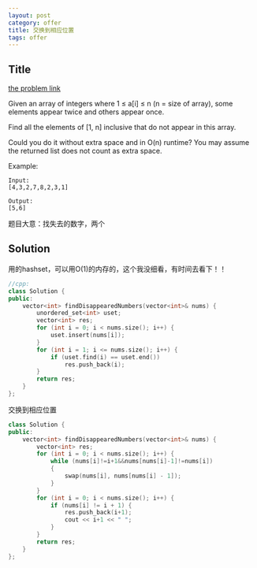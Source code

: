 ```yaml
---
layout: post
category: offer
title: 交换到相应位置
tags: offer
---
```



## Title
[the problem link](https://leetcode.com/problems/find-all-numbers-disappeared-in-an-array/description/)

Given an array of integers where 1 ≤ a[i] ≤ n (n = size of array), some elements appear twice and others appear once.

Find all the elements of [1, n] inclusive that do not appear in this array.

Could you do it without extra space and in O(n) runtime? You may assume the returned list does not count as extra space.

Example:

	Input:
	[4,3,2,7,8,2,3,1]
	
	Output:
	[5,6]

题目大意：找失去的数字，两个

## Solution
用的hashset，可以用O(1)的内存的，这个我没细看，有时间去看下！！

```c++
//cpp:
class Solution {
public:
	vector<int> findDisappearedNumbers(vector<int>& nums) {
		unordered_set<int> uset;
		vector<int> res;
		for (int i = 0; i < nums.size(); i++) {
			uset.insert(nums[i]);
		}
		for (int i = 1; i <= nums.size(); i++) {
			if (uset.find(i) == uset.end())
				res.push_back(i);
		}
		return res;
	}
};
```

交换到相应位置

```c++
class Solution {
public:
	vector<int> findDisappearedNumbers(vector<int>& nums) {
		vector<int> res;
		for (int i = 0; i < nums.size(); i++) {
			while (nums[i]!=i+1&&nums[nums[i]-1]!=nums[i])
			{
				swap(nums[i], nums[nums[i] - 1]);
			}
		}
		for (int i = 0; i < nums.size(); i++) {
			if (nums[i] != i + 1) {
				res.push_back(i+1);
				cout << i+1 << " ";
			}
		}
		return res;
	}
};
```
